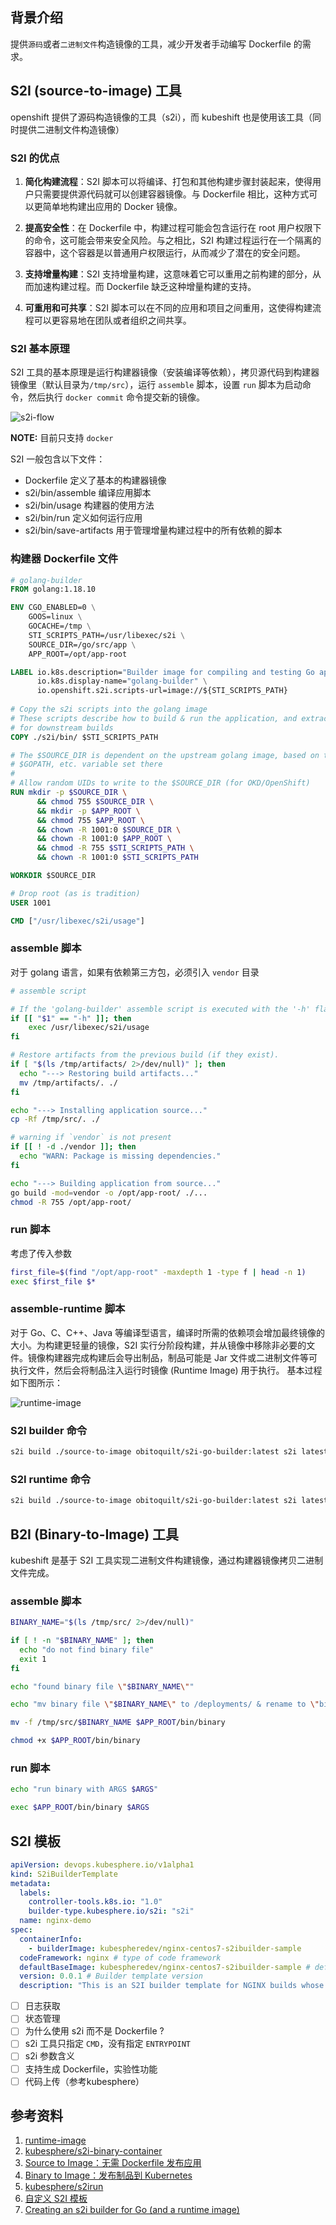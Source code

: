 ## 背景介绍
提供`源码`或者`二进制文件`构造镜像的工具，减少开发者手动编写 Dockerfile 的需求。

## S2I (source-to-image) 工具
openshift 提供了源码构造镜像的工具（s2i），而 kubeshift 也是使用该工具（同时提供二进制文件构造镜像）

### S2I 的优点
1. **简化构建流程**：S2I 脚本可以将编译、打包和其他构建步骤封装起来，使得用户只需要提供源代码就可以创建容器镜像。与 Dockerfile 相比，这种方式可以更简单地构建出应用的 Docker 镜像。

2. **提高安全性**：在 Dockerfile 中，构建过程可能会包含运行在 root 用户权限下的命令，这可能会带来安全风险。与之相比，S2I 构建过程运行在一个隔离的容器中，这个容器是以普通用户权限运行，从而减少了潜在的安全问题。

3. **支持增量构建**：S2I 支持增量构建，这意味着它可以重用之前构建的部分，从而加速构建过程。而 Dockerfile 缺乏这种增量构建的支持。

4. **可重用和可共享**：S2I 脚本可以在不同的应用和项目之间重用，这使得构建流程可以更容易地在团队或者组织之间共享。

### S2I 基本原理
S2I 工具的基本原理是运行构建器镜像（安装编译等依赖），拷贝源代码到构建器镜像里（默认目录为`/tmp/src`），运行 `assemble` 脚本，设置 `run` 脚本为启动命令，然后执行 `docker commit` 命令提交新的镜像。

![s2i-flow](images/s2i-flow.png)

**NOTE:** 目前只支持 `docker`

S2I 一般包含以下文件：
- Dockerfile 定义了基本的构建器镜像
- s2i/bin/assemble 编译应用脚本
- s2i/bin/usage 构建器的使用方法
- s2i/bin/run 定义如何运行应用
- s2i/bin/save-artifacts 用于管理增量构建过程中的所有依赖的脚本

### 构建器 Dockerfile 文件
```Dockerfile
# golang-builder
FROM golang:1.18.10

ENV CGO_ENABLED=0 \
    GOOS=linux \
    GOCACHE=/tmp \
    STI_SCRIPTS_PATH=/usr/libexec/s2i \
    SOURCE_DIR=/go/src/app \
    APP_ROOT=/opt/app-root

LABEL io.k8s.description="Builder image for compiling and testing Go applications" \
      io.k8s.display-name="golang-builder" \
      io.openshift.s2i.scripts-url=image://${STI_SCRIPTS_PATH}
      
# Copy the s2i scripts into the golang image
# These scripts describe how to build & run the application, and extract artifacts 
# for downstream builds
COPY ./s2i/bin/ $STI_SCRIPTS_PATH

# The $SOURCE_DIR is dependent on the upstream golang image, based on the 
# $GOPATH, etc. variable set there
#
# Allow random UIDs to write to the $SOURCE_DIR (for OKD/OpenShift)
RUN mkdir -p $SOURCE_DIR \
      && chmod 755 $SOURCE_DIR \
      && mkdir -p $APP_ROOT \
      && chmod 755 $APP_ROOT \
      && chown -R 1001:0 $SOURCE_DIR \
      && chown -R 1001:0 $APP_ROOT \
      && chmod -R 755 $STI_SCRIPTS_PATH \
      && chown -R 1001:0 $STI_SCRIPTS_PATH

WORKDIR $SOURCE_DIR

# Drop root (as is tradition)
USER 1001

CMD ["/usr/libexec/s2i/usage"]
```
### assemble 脚本
对于 golang 语言，如果有依赖第三方包，必须引入 `vendor` 目录
```bash
# assemble script

# If the 'golang-builder' assemble script is executed with the '-h' flag, print the usage.
if [[ "$1" == "-h" ]]; then
	exec /usr/libexec/s2i/usage
fi

# Restore artifacts from the previous build (if they exist).
if [ "$(ls /tmp/artifacts/ 2>/dev/null)" ]; then
  echo "---> Restoring build artifacts..."
  mv /tmp/artifacts/. ./
fi

echo "---> Installing application source..."
cp -Rf /tmp/src/. ./

# warning if `vendor` is not present
if [[ ! -d ./vendor ]]; then
  echo "WARN: Package is missing dependencies."
fi

echo "---> Building application from source..."
go build -mod=vendor -o /opt/app-root/ ./...
chmod -R 755 /opt/app-root/
```

### run 脚本
考虑了传入参数
```bash
first_file=$(find "/opt/app-root" -maxdepth 1 -type f | head -n 1)
exec $first_file $*
```

### assemble-runtime 脚本
对于 Go、C、C++、Java 等编译型语言，编译时所需的依赖项会增加最终镜像的大小。为构建更轻量的镜像，S2I 实行分阶段构建，并从镜像中移除非必要的文件。镜像构建器完成构建后会导出制品，制品可能是 Jar 文件或二进制文件等可执行文件，然后会将制品注入运行时镜像 (Runtime Image) 用于执行。
基本过程如下图所示：

![runtime-image](./images/runtime-image-flow.png)

### S2I builder 命令
```bash
s2i build ./source-to-image obitoquilt/s2i-go-builder:latest s2i latest
```
### S2I runtime 命令
```bash
s2i build ./source-to-image obitoquilt/s2i-go-builder:latest s2i latest --runtime-image obitoquilt/s2i-go-runtime:latest --runtime-artifact /opt/app-root --copy
```

## B2I (Binary-to-Image) 工具
kubeshift 是基于 S2I 工具实现二进制文件构建镜像，通过构建器镜像拷贝二进制文件完成。

### assemble 脚本
```bash
BINARY_NAME="$(ls /tmp/src/ 2>/dev/null)"

if [ ! -n "$BINARY_NAME" ]; then
  echo "do not find binary file"
  exit 1
fi

echo "found binary file \"$BINARY_NAME\""

echo "mv binary file \"$BINARY_NAME\" to /deployments/ & rename to \"binary\" "

mv -f /tmp/src/$BINARY_NAME $APP_ROOT/bin/binary

chmod +x $APP_ROOT/bin/binary
```

### run 脚本
```bash
echo "run binary with ARGS $ARGS"

exec $APP_ROOT/bin/binary $ARGS
```

## S2I 模板
```yaml
apiVersion: devops.kubesphere.io/v1alpha1
kind: S2iBuilderTemplate
metadata:
  labels:
    controller-tools.k8s.io: "1.0"
    builder-type.kubesphere.io/s2i: "s2i"
  name: nginx-demo
spec:
  containerInfo:
    - builderImage: kubespheredev/nginx-centos7-s2ibuilder-sample
  codeFramework: nginx # type of code framework
  defaultBaseImage: kubespheredev/nginx-centos7-s2ibuilder-sample # default Image Builder (can be replaced by a customized image)
  version: 0.0.1 # Builder template version
  description: "This is an S2I builder template for NGINX builds whose result can be run directly without any further application server." # Builder template description
```

- [ ] 日志获取
- [ ] 状态管理
- [ ] 为什么使用 s2i 而不是 Dockerfile ?
- [ ] s2i 工具只指定 `CMD`，没有指定 `ENTRYPOINT`
- [ ] s2i 参数含义
- [ ] 支持生成 Dockerfile，实验性功能
- [ ] 代码上传（参考kubesphere）

## 参考资料
1. [runtime-image](https://github.com/openshift/source-to-image/blob/30d81a9440f30b472bb32e592b12c1a83a396edd/docs/runtime_image.md)
2. [kubesphere/s2i-binary-container](https://github.com/kubesphere/s2i-binary-container/tree/master)
3. [Source to Image：无需 Dockerfile 发布应用](https://www.kubesphere.io/zh/docs/v3.3/project-user-guide/image-builder/source-to-image/)
4. [Binary to Image：发布制品到 Kubernetes](https://www.kubesphere.io/zh/docs/v3.3/project-user-guide/image-builder/binary-to-image/)
5. [kubesphere/s2irun](https://github.com/kubesphere/s2irun/blob/master/docs/builder_image.md#s2i-builder-image-requirements)
6. [自定义 S2I 模板](https://www.kubesphere.io/zh/docs/v3.3/project-user-guide/image-builder/s2i-templates/)
7. [Creating an s2i builder for Go (and a runtime image)](https://dev.to/jromero/creating-an-s2i-builder-for-go-and-a-runtime-image-5d56)